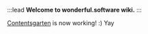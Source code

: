:::lead
**Welcome to wonderful.software wiki.**
:::

[Contentsgarten](https://github.com/creatorsgarten/contentsgarten) is now working! :) Yay